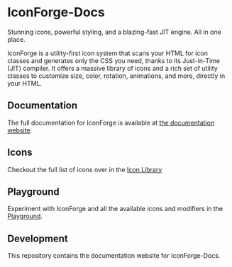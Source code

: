 # IconForge-Docs

Stunning icons, powerful styling, and a blazing-fast JIT engine. All in one place.

IconForge is a utility-first icon system that scans your HTML for icon classes and generates only the CSS you need, thanks to its Just-in-Time (JIT) compiler. It offers a massive library of icons and a rich set of utility classes to customize size, color, rotation, animations, and more, directly in your HTML.

## Documentation

The full documentation for IconForge is available at [the documentation website](https://iconforge.org).

## Icons 

Checkout the full list of icons over in the [Icon Library](https://iconforge.org)

## Playground

Experiment with IconForge and all the available icons and modifiers in the [Playground](https://iconforge.org).

## Development

This repository contains the documentation website for IconForge-Docs.
